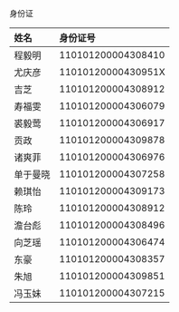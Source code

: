 身份证

| 姓名     | 身份证号           |
| :------- | :----------------- |
| 程毅明   | 110101200004308410 |
| 尤庆彦   | 11010120000430951X |
| 吉芝     | 110101200004308912 |
| 寿福雯   | 110101200004306079 |
| 裘毅莺   | 110101200004306917 |
| 贡政     | 110101200004309878 |
| 诸爽菲   | 110101200004306976 |
| 单于曼晓 | 110101200004307258 |
| 赖琪怡   | 110101200004309173 |
| 陈玲     | 110101200004308912 |
| 澹台彪   | 110101200004308496 |
| 向芝瑶   | 110101200004306474 |
| 东豪     | 110101200004308357 |
| 朱旭     | 110101200004309851 |
| 冯玉妹   | 110101200004307215 |